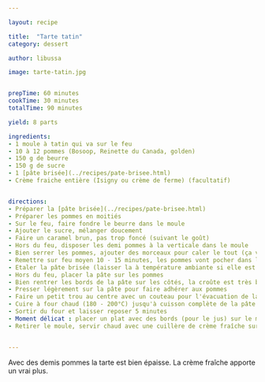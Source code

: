 ```yaml
---

layout: recipe

title:  "Tarte tatin"
category: dessert

author: libussa

image: tarte-tatin.jpg


prepTime: 60 minutes
cookTime: 30 minutes
totalTime: 90 minutes

yield: 8 parts

ingredients:
- 1 moule à tatin qui va sur le feu
- 10 à 12 pommes (Bosoop, Reinette du Canada, golden)
- 150 g de beurre
- 150 g de sucre
- 1 [pâte brisée](../recipes/pate-brisee.html)
- Crème fraiche entière (Isigny ou crème de ferme) (facultatif)


directions:
- Préparer la [pâte brisée](../recipes/pate-brisee.html)
- Préparer les pommes en moitiés
- Sur le feu, faire fondre le beurre dans le moule
- Ajouter le sucre, mélanger doucement
- Faire un caramel brun, pas trop foncé (suivant le goût)
- Hors du feu, disposer les demi pommes à la verticale dans le moule
- Bien serrer les pommes, ajouter des morceaux pour caler le tout (ça va réduire)
- Remettre sur feu moyen 10 - 15 minutes, les pommes vont pocher dans le caramel
- Etaler la pâte brisée (laisser la à température ambiante si elle est trop dure)
- Hors du feu, placer la pâte sur les pommes
- Bien rentrer les bords de la pâte sur les côtés, la croûte est très bonne
- Presser légèrement sur la pâte pour faire adhérer aux pommes
- Faire un petit trou au centre avec un couteau pour l'évacuation de la vapeur
- Cuire à four chaud (180 - 200°C) jusqu'à cuisson complète de la pâte. La pâte doit être colorée et le caramel remonter sur les bords (ça peut déborder...). Compter environ 30 minutes.
- Sortir du four et laisser reposer 5 minutes
- Moment délicat : placer un plat avec des bords (pour le jus) sur le moule, et retourner d'un coup
- Retirer le moule, servir chaud avec une cuillère de crème fraîche sur la part


---
```


Avec des demis pommes la tarte est bien épaisse. La crème fraîche apporte un vrai plus.
